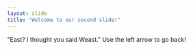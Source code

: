 ```yaml
---
layout: slide
title: "Welcome to our second slide!"
---
```

"East? I thought you said Weast."
Use the left arrow to go back!
